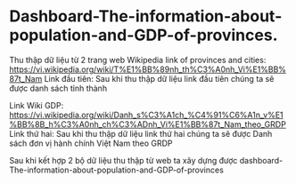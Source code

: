 # Dashboard-The-information-about-population-and-GDP-of-provinces.</br>
Thu thập dữ liệu từ 2 trang web 
Wikipedia link of provinces and cities: https://vi.wikipedia.org/wiki/T%E1%BB%89nh_th%C3%A0nh_Vi%E1%BB%87t_Nam
Link đầu tiên: Sau khi thu thập dữ liệu link đầu tiên chúng ta sẽ được danh sách tỉnh thành

Link Wiki GDP: https://vi.wikipedia.org/wiki/Danh_s%C3%A1ch_%C4%91%C6%A1n_v%E1%BB%8B_h%C3%A0nh_ch%C3%ADnh_Vi%E1%BB%87t_Nam_theo_GRDP
Link thứ hai: Sau khi thu thập dữ liệu link thứ hai chúng ta sẽ được Danh sách đơn vị hành chính Việt Nam theo GRDP

Sau khi kết hợp 2 bộ dữ liệu thu thập từ web ta xây dựng được dashboard-The-information-about-population-and-GDP-of-provinces

